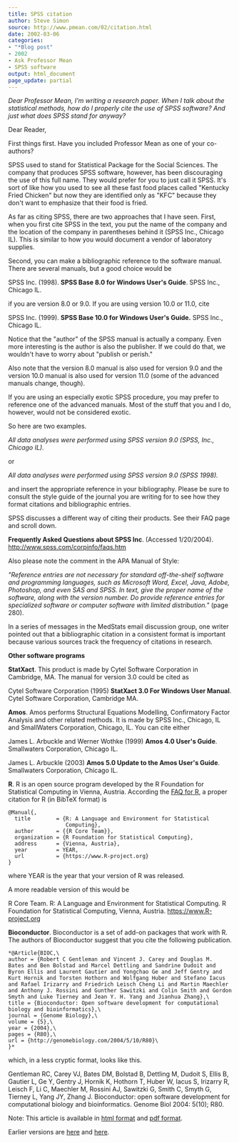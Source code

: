 ```yaml
---
title: SPSS citation
author: Steve Simon
source: http://www.pmean.com/02/citation.html
date: 2002-03-06
categories:
- "*Blog post"
- 2002
- Ask Professor Mean
- SPSS software
output: html_document
page_update: partial
---
```


*Dear Professor Mean, I'm writing a research paper. When I talk about
the statistical methods, how do I properly cite the use of SPSS
software? And just what does SPSS stand for anyway?*

<!--more-->

Dear Reader,

First things first. Have you included Professor Mean as one of your co-authors?

SPSS used to stand for Statistical Package for the Social Sciences. The company that produces SPSS software, however, has been discouraging the use of this full name. They would prefer for you to just call it SPSS. It's sort of like how you used to see all these fast food places called "Kentucky Fried Chicken" but now they are identified only as "KFC" because they don't want to emphasize that their food is fried.

As far as citing SPSS, there are two approaches that I have seen. First, when you first cite SPSS in the text, you put the name of the company and the location of the company in parentheses behind it (SPSS Inc., Chicago IL). This is similar to how you would document a vendor of laboratory supplies.

Second, you can make a bibliographic reference to the software manual. There are several manuals, but a good choice would be

SPSS Inc. (1998). **SPSS Base 8.0 for Windows User's Guide**. SPSS Inc., Chicago IL.

if you are version 8.0 or 9.0. If you are using version 10.0 or 11.0, cite

SPSS Inc. (1999). **SPSS Base 10.0 for Windows User's Guide.** SPSS Inc., Chicago IL.

Notice that the "author" of the SPSS manual is actually a company. Even more interesting is the author is also the publisher. If we could do that, we wouldn't have to worry about "publish or perish."

Also note that the version 8.0 manual is also used for version 9.0 and the version 10.0 manual is also used for version 11.0 (some of the advanced manuals change, though).

If you are using an especially exotic SPSS procedure, you may prefer to reference one of the advanced manuals. Most of the stuff that you and I do, however, would not be considered exotic.

So here are two examples.

*All data analyses were performed using SPSS version 9.0 (SPSS, Inc., Chicago IL).*

or

*All data analyses were performed using SPSS version 9.0 (SPSS 1998).*

and insert the appropriate reference in your bibliography. Please be sure to consult the style guide of the journal you are writing for to see how they format citations and bibliographic entries.

SPSS discusses a different way of citing their products. See their FAQ page and scroll down.

**Frequently Asked Questions about SPSS Inc**. (Accessed 1/20/2004). <http://www.spss.com/corpinfo/faqs.htm>

Also please note the comment in the APA Manual of Style:

*"Reference entries are not necessary for standard off-the-shelf software and programming languages, such as Microsoft Word, Excel, Java, Adobe, Photoshop, and even SAS and SPSS. In text, give the proper name of the software, along with the version number. Do provide reference entries for specialized software or computer software with limited distribution."* (page 280).

In a series of messages in the MedStats email discussion group, one writer pointed out that a bibliographic citation in a consistent format is important because various sources track the frequency of citations in research.

**Other software programs**

**StatXact**. This product is made by Cytel Software Corporation in Cambridge, MA. The manual for version 3.0 could be cited as

Cytel Software Corporation (1995) **StatXact 3.0 For Windows User Manual**. Cytel Software Corporation, Cambridge MA.

**Amos**. Amos performs Structural Equations Modelling, Confirmatory Factor Analysis and other related methods. It is made by SPSS Inc., Chicago, IL and SmallWaters Corporation, Chicago, IL. You can cite either

James L. Arbuckle and Werner Wothke (1999) **Amos 4.0 User's Guide**. Smallwaters Corporation, Chicago IL.

James L. Arbuckle (2003) **Amos 5.0 Update to the Amos User's Guide**. Smallwaters Corporation, Chicago IL.

**R**. R is an open source program developed by the R Foundation for Statistical Computing in Vienna, Austria. According the [FAQ for R][rfa1], a proper citation for R (in BibTeX format) is

```
@Manual{,
  title        = {R: A Language and Environment for Statistical
                  Computing},
  author       = {{R Core Team}},
  organization = {R Foundation for Statistical Computing},
  address      = {Vienna, Austria},
  year         = YEAR,
  url          = {https://www.R-project.org}
}
```

where YEAR is the year that your version of R was released.

A more readable version of this would be

R Core Team. R: A Language and Environment for Statistical Computing. R Foundation for Statistical Computing, Vienna, Austria. https://www.R-project.org

[rfa1]: http://cran.r-project.org/doc/FAQ/R-FAQ.html

**Bioconductor**. Bioconductor is a set of add-on packages that work with R. The authors of Bioconductor suggest that you cite the following publication.

```
*@Article{BIOC,\
author = {Robert C Gentleman and Vincent J. Carey and Douglas M.
Bates and Ben Bolstad and Marcel Dettling and Sandrine Dudoit and
Byron Ellis and Laurent Gautier and Yongchao Ge and Jeff Gentry and
Kurt Hornik and Torsten Hothorn and Wolfgang Huber and Stefano Iacus
and Rafael Irizarry and Friedrich Leisch Cheng Li and Martin Maechler
and Anthony J. Rossini and Gunther Sawitzki and Colin Smith and Gordon
Smyth and Luke Tierney and Jean Y. H. Yang and Jianhua Zhang},\
title = {Bioconductor: Open software development for computational
biology and bioinformatics},\
journal = {Genome Biology},\
volume = {5},\
year = {2004},\
pages = {R80},\
url = {http://genomebiology.com/2004/5/10/R80}\
}*
```

which, in a less cryptic format, looks like this.

Gentleman RC, Carey VJ, Bates DM, Bolstad B, Dettling M, Dudoit S, Ellis B, Gautier L, Ge Y, Gentry J, Hornik K, Hothorn T, Huber W, Iacus S, Irizarry R, Leisch F, Li C, Maechler M, Rossini AJ, Sawitzki G, Smith C, Smyth G, Tierney L, Yang JY, Zhang J. Bioconductor: open software development for computational biology and bioinformatics.  Genome Biol 2004: 5(10); R80. 

Note: This article is available in [html format][gen1] and [pdf format][gen2].

[gen1]: http://genomebiology.com/2004/5/10/R80
[gen2]: http://genomebiology.com/content/pdf/gb-2004-5-10-r80.pdf

Earlier versions are [here][sim1] and [here][sim2].

[sim1]: http://www.pmean.com/02/citation.html
[sim2]: http://new.pmean.com/spss-citation/
